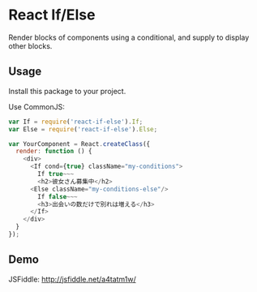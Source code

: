 # React If/Else

Render blocks of components using a conditional, and supply <Else/> to
display other blocks.

## Usage

Install this package to your project.

Use CommonJS:

```js
var If = require('react-if-else').If;
var Else = require('react-if-else').Else;

var YourComponent = React.createClass({
  render: function () {
    <div>
      <If cond={true} className="my-conditions">
        If true~~~
        <h2>彼女さん募集中</h2>
      <Else className="my-conditions-else"/>
        If false~~~
        <h3>出会いの数だけで別れは増える</h3>
      </If>
    </div>
  }
});
```


## Demo

JSFiddle: http://jsfiddle.net/a4tatm1w/
